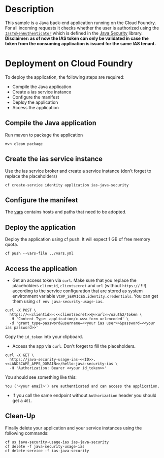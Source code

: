 # Description
This sample is a Java back-end application running on the Cloud Foundry. For all incoming requests it checks whether the user is authorized using the 
[`IasTokenAuthenticator`](/java-security/src/main/java/com/sap/cloud/security/servlet) which is defined in the [Java Security](../../java-security/) library.   
**Disclaimer: as of now the IAS token can only be validated in case the token from the consuming application is issued for the same IAS tenant.**

# Deployment on Cloud Foundry
To deploy the application, the following steps are required:
- Compile the Java application
- Create a ias service instance
- Configure the manifest
- Deploy the application    
- Access the application

## Compile the Java application
Run maven to package the application
```shell
mvn clean package
```

## Create the ias service instance
Use the ias service broker and create a service instance (don't forget to replace the placeholders)
```shell
cf create-service identity application ias-java-security
```

## Configure the manifest
The [vars](../vars.yml) contains hosts and paths that need to be adopted.

## Deploy the application
Deploy the application using cf push. It will expect 1 GB of free memory quota.

```shell
cf push --vars-file ../vars.yml
```

## Access the application
- Get an access token via `curl`. Make sure that you replace the placeholders `clientid`, `clientsecret` and `url` (without `https://` !!!) according to the service configuration that are stored as system environment variable `VCAP_SERVICES.identity.credentials`. You can get them using `cf env java-security-usage-ias`. 

```
curl -X POST \
  https://<<clientid>>:<<clientsecret>>@<<url>>/oauth2/token \
  -H 'Content-Type: application/x-www-form-urlencoded' \
  -d 'grant_type=password&username=<<your ias user>>&password=<<your ias password>>'
```

Copy the `id_token` into your clipboard.

- Access the app via `curl`. Don't forget to fill the placeholders.
```
curl -X GET \
  https://java-security-usage-ias-<<ID>>.<<LANDSCAPE_APPS_DOMAIN>>/hello-java-security-ias \
  -H 'Authorization: Bearer <<your id_token>>'
```

You should see something like this:
```
You ('<your email>') are authenticated and can access the application.
```
- If you call the same endpoint without `Authorization` header you should get a `401`.

## Clean-Up
Finally delete your application and your service instances using the following commands:
```
cf us java-security-usage-ias ias-java-security
cf delete -f java-security-usage-ias
cf delete-service -f ias-java-security
```
